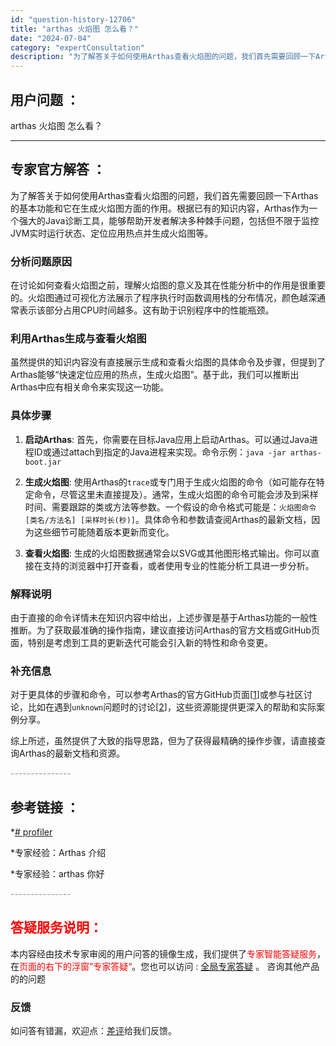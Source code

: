 ```yaml
---
id: "question-history-12706"
title: "arthas 火焰图 怎么看？"
date: "2024-07-04"
category: "expertConsultation"
description: "为了解答关于如何使用Arthas查看火焰图的问题，我们首先需要回顾一下Arthas的基本功能和它在生成火焰图方面的作用。根据已有的知识内容，Arthas作为一个强大的Java诊断工具，能够帮助开发者解决多种棘手问题，包括但不限于监控JVM实时运行状态、定位应用热点并生成火焰图等。### 分析问题原因"
---
```


## 用户问题 ：

arthas 火焰图 怎么看？

---

## 专家官方解答 ：

为了解答关于如何使用Arthas查看火焰图的问题，我们首先需要回顾一下Arthas的基本功能和它在生成火焰图方面的作用。根据已有的知识内容，Arthas作为一个强大的Java诊断工具，能够帮助开发者解决多种棘手问题，包括但不限于监控JVM实时运行状态、定位应用热点并生成火焰图等。

### 分析问题原因

在讨论如何查看火焰图之前，理解火焰图的意义及其在性能分析中的作用是很重要的。火焰图通过可视化方法展示了程序执行时函数调用栈的分布情况，颜色越深通常表示该部分占用CPU时间越多。这有助于识别程序中的性能瓶颈。

### 利用Arthas生成与查看火焰图

虽然提供的知识内容没有直接展示生成和查看火焰图的具体命令及步骤，但提到了Arthas能够“快速定位应用的热点，生成火焰图”。基于此，我们可以推断出Arthas中应有相关命令来实现这一功能。

### 具体步骤

1. **启动Arthas**: 首先，你需要在目标Java应用上启动Arthas。可以通过Java进程ID或通过attach到指定的Java进程来实现。命令示例：`java -jar arthas-boot.jar`

2. **生成火焰图**: 使用Arthas的`trace`或专门用于生成火焰图的命令（如可能存在特定命令，尽管这里未直接提及）。通常，生成火焰图的命令可能会涉及到采样时间、需要跟踪的类或方法等参数。一个假设的命令格式可能是：`火焰图命令 [类名/方法名] [采样时长(秒)]`。具体命令和参数请查阅Arthas的最新文档，因为这些细节可能随着版本更新而变化。

3. **查看火焰图**: 生成的火焰图数据通常会以SVG或其他图形格式输出。你可以直接在支持的浏览器中打开查看，或者使用专业的性能分析工具进一步分析。

### 解释说明

由于直接的命令详情未在知识内容中给出，上述步骤是基于Arthas功能的一般性推断。为了获取最准确的操作指南，建议直接访问Arthas的官方文档或GitHub页面，特别是考虑到工具的更新迭代可能会引入新的特性和命令变更。

### 补充信息

对于更具体的步骤和命令，可以参考Arthas的官方GitHub页面[[1](https://github.com/alibaba/arthas)]或参与社区讨论，比如在遇到`unknown`问题时的讨论[[2](https://github.com/jvm-profiling-tools/async-profiler/discussions/409)]，这些资源能提供更深入的帮助和实际案例分享。

综上所述，虽然提供了大致的指导思路，但为了获得最精确的操作步骤，请直接查询Arthas的最新文档和资源。

<font color="#949494">---------------</font>

## 参考链接 ：

\*[# profiler](https://github.com/alibaba/arthas/tree/master/site/docs/doc/profiler.md)

\*专家经验：Arthas 介绍

\*专家经验：arthas 你好

<font color="#949494">---------------</font>

## <font color="#FF0000">答疑服务说明：</font>

本内容经由技术专家审阅的用户问答的镜像生成，我们提供了<font color="#FF0000">专家智能答疑服务</font>，在<font color="#FF0000">页面的右下的浮窗”专家答疑“</font>。您也可以访问 : [全局专家答疑](https://answer.opensource.alibaba.com/docs/intro) 。 咨询其他产品的的问题

### 反馈

如问答有错漏，欢迎点：[差评](https://ai.nacos.io/user/feedbackByEnhancerGradePOJOID?enhancerGradePOJOId=16062)给我们反馈。
